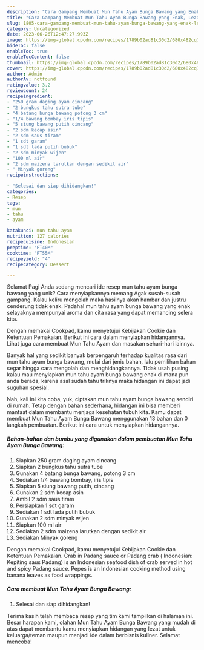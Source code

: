 ```yaml
---
description: "Cara Gampang Membuat Mun Tahu Ayam Bunga Bawang yang Enak, Lezat"
title: "Cara Gampang Membuat Mun Tahu Ayam Bunga Bawang yang Enak, Lezat"
slug: 1805-cara-gampang-membuat-mun-tahu-ayam-bunga-bawang-yang-enak-lezat
category: Uncategorized
date: 2023-06-26T12:47:27.993Z
image: https://img-global.cpcdn.com/recipes/1789b02ad81c30d2/680x482cq70/mun-tahu-ayam-bunga-bawang-foto-resep-utama.jpg
hideToc: false
enableToc: true
enableTocContent: false
thumbnail: https://img-global.cpcdn.com/recipes/1789b02ad81c30d2/680x482cq70/mun-tahu-ayam-bunga-bawang-foto-resep-utama.jpg
cover: https://img-global.cpcdn.com/recipes/1789b02ad81c30d2/680x482cq70/mun-tahu-ayam-bunga-bawang-foto-resep-utama.jpg
author: Admin
authorAv: notfound
ratingvalue: 3.2
reviewcount: 24
recipeingredient:
- "250 gram daging ayam cincang"
- "2 bungkus tahu sutra tube"
- "4 batang bunga bawang potong 3 cm"
- "1/4 bawang bombay iris tipis"
- "5 siung bawang putih cincang"
- "2 sdm kecap asin"
- "2 sdm saus tiram"
- "1 sdt garam"
- "1 sdt lada putih bubuk"
- "2 sdm minyak wijen"
- "100 ml air"
- "2 sdm maizena larutkan dengan sedikit air"
- " Minyak goreng"
recipeinstructions:

- "Selesai dan siap dihidangkan!"
categories:
- Resep
tags:
- mun
- tahu
- ayam

katakunci: mun tahu ayam 
nutrition: 127 calories
recipecuisine: Indonesian
preptime: "PT40M"
cooktime: "PT55M"
recipeyield: "4"
recipecategory: Dessert

---
```



Selamat Pagi Anda sedang mencari ide resep mun tahu ayam bunga bawang yang unik? Cara menyiapkannya memang Agak susah-susah gampang. Kalau keliru mengolah maka hasilnya akan hambar dan justru cenderung tidak enak. Padahal mun tahu ayam bunga bawang yang enak selayaknya mempunyai aroma dan cita rasa yang dapat memancing selera kita.


Dengan memakai Cookpad, kamu menyetujui Kebijakan Cookie dan Ketentuan Pemakaian. Berikut ini cara dalam menyiapkan hidangannya. Lihat juga cara membuat Mun Tahu Ayam dan masakan sehari-hari lainnya.

Banyak hal yang sedikit banyak berpengaruh terhadap kualitas rasa dari mun tahu ayam bunga bawang, mulai dari jenis bahan, lalu pemilihan bahan segar hingga cara mengolah dan menghidangkannya. Tidak usah pusing kalau mau menyiapkan mun tahu ayam bunga bawang enak di mana pun anda berada, karena asal sudah tahu triknya maka hidangan ini dapat jadi suguhan spesial.


Nah, kali ini kita coba, yuk, ciptakan mun tahu ayam bunga bawang sendiri di rumah. Tetap dengan bahan sederhana, hidangan ini bisa memberi manfaat dalam membantu menjaga kesehatan tubuh kita. Kamu dapat membuat Mun Tahu Ayam Bunga Bawang menggunakan 13 bahan dan 0 langkah pembuatan. Berikut ini cara untuk menyiapkan hidangannya.

<!--inarticleads1-->

##### Bahan-bahan dan bumbu yang digunakan dalam pembuatan Mun Tahu Ayam Bunga Bawang:

1. Siapkan 250 gram daging ayam cincang
1. Siapkan 2 bungkus tahu sutra tube
1. Gunakan 4 batang bunga bawang, potong 3 cm
1. Sediakan 1/4 bawang bombay, iris tipis
1. Siapkan 5 siung bawang putih, cincang
1. Gunakan 2 sdm kecap asin
1. Ambil 2 sdm saus tiram
1. Persiapkan 1 sdt garam
1. Sediakan 1 sdt lada putih bubuk
1. Gunakan 2 sdm minyak wijen
1. Siapkan 100 ml air
1. Sediakan 2 sdm maizena larutkan dengan sedikit air
1. Sediakan  Minyak goreng


Dengan memakai Cookpad, kamu menyetujui Kebijakan Cookie dan Ketentuan Pemakaian. Crab in Padang sauce or Padang crab ( Indonesian: Kepiting saus Padang) is an Indonesian seafood dish of crab served in hot and spicy Padang sauce. Pepes is an Indonesian cooking method using banana leaves as food wrappings. 

<!--inarticleads2-->

##### Cara membuat Mun Tahu Ayam Bunga Bawang:


1. Selesai dan siap dihidangkan!



Terima kasih telah membaca resep yang tim kami tampilkan di halaman ini. Besar harapan kami, olahan Mun Tahu Ayam Bunga Bawang yang mudah di atas dapat membantu kamu menyiapkan hidangan yang lezat untuk keluarga/teman maupun menjadi ide dalam berbisnis kuliner. Selamat mencoba!
